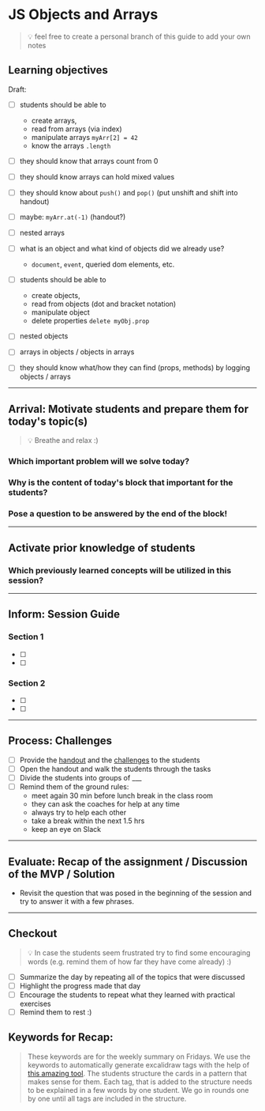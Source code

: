 # JS Objects and Arrays

> 💡 feel free to create a personal branch of this guide to add your own notes

## Learning objectives

Draft:

- [ ] students should be able to
  - create arrays,
  - read from arrays (via index)
  - manipulate arrays `myArr[2] = 42`
  - know the arrays `.length`
- [ ] they should know that arrays count from 0
- [ ] they should know arrays can hold mixed values
- [ ] they should know about `push()` and `pop()` (put unshift and shift into handout)
- [ ] maybe: `myArr.at(-1)` (handout?)
- [ ] nested arrays

- [ ] what is an object and what kind of objects did we already use?
  - `document`, `event`, queried dom elements, etc.
- [ ] students should be able to
  - create objects,
  - read from objects (dot and bracket notation)
  - manipulate object
  - delete properties `delete myObj.prop`
- [ ] nested objects
- [ ] arrays in objects / objects in arrays

- [ ] they should know what/how they can find (props, methods) by logging objects / arrays

---

## Arrival: Motivate students and prepare them for today's topic(s)

> 💡 Breathe and relax :)

### Which important problem will we solve today?

### Why is the content of today's block that important for the students?

### Pose a question to be answered by the end of the block!

---

## Activate prior knowledge of students

### Which previously learned concepts will be utilized in this session?

---

## Inform: Session Guide

### Section 1

- [ ]
- [ ]

### Section 2

- [ ]
- [ ]

---

## Process: Challenges

- [ ] Provide the [handout](js-objects-and-arrays.md) and the
      [challenges](challenges-js-objects-and-arrays.md) to the students
- [ ] Open the handout and walk the students through the tasks
- [ ] Divide the students into groups of \_\_\_
- [ ] Remind them of the ground rules:
  - meet again 30 min before lunch break in the class room
  - they can ask the coaches for help at any time
  - always try to help each other
  - take a break within the next 1.5 hrs
  - keep an eye on Slack

---

## Evaluate: Recap of the assignment / Discussion of the MVP / Solution

- Revisit the question that was posed in the beginning of the session and try to answer it with a
  few phrases.

---

## Checkout

> 💡 In case the students seem frustrated try to find some encouraging words (e.g. remind them of
> how far they have come already) :)

- [ ] Summarize the day by repeating all of the topics that were discussed
- [ ] Highlight the progress made that day
- [ ] Encourage the students to repeat what they learned with practical exercises
- [ ] Remind them to rest :)

## Keywords for Recap:

> These keywords are for the weekly summary on Fridays. We use the keywords to automatically
> generate excalidraw tags with the help of
> [this amazing tool](https://github.com/F-Kirchhoff/tag-cloud-generator). The students structure
> the cards in a pattern that makes sense for them. Each tag, that is added to the structure needs
> to be explained in a few words by one student. We go in rounds one by one until all tags are
> included in the structure.
